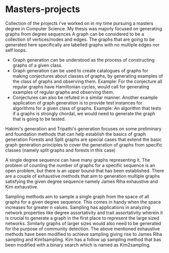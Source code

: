 # Masters-projects
Collection of the projects i've worked on in my time pursuing a masters degree in Computer Science. My thesis was majorly focused on generating graphs from degree sequences
A graph can be considered to be a collection of vertices/nodes and edges. The graphs that are going to be generated here specifically are labelled graphs with no multiple edges nor self loops. 
* Graph generation can be understood as the process of constructing graphs of a given class. 
* Graph generation can be used to create catalogues of graphs for making conjectures about classes of graphs, by generating examples of the class of graphs and observing them. Example: For the conjecture all regular graphs have Hamiltonian cycles, would call for generating examples of regular graphs and observing them. 
* Conjectures can also be refuted in a similar manner. Another example application of graph generation is to provide test instances for algorithms for a given class of graphs. Example: An algorithm  that tests if a graphs is strongly chordal, we would need to generate the graph that is going to be tested. 

Hakimi's generation and Tripathi's generation focuses on some preliminary and foundation methods that can help establish the basics of graph generation
Forests and Split graphs are special cases that extend the basic graph generation principles to cover the generation of graphs from specific classes (namely split graphs and forests in this case)

A single degree sequence can have many graphs representing it. The problem of counting the number of graphs for a specific sequence is an open problem, but there is an upper bound that has been established. There are a couple of exhaustive methods that aim to generation multiple graphs satisfying the given degree sequence namely James Riha exhaustive and Kim exhaustive.

Sampling methods aim to sample a single graph from the space of all graphs for a given degree sequence. This comes in handy when the space increases for greater n values. Sampling has applications in analyzing network properties like degree assortativity and trait assortativity wherein it is crucial to generate a graph in the first place to represent the large sized networks. Similarly graphs of larger sizes would also need to be generated for the purpose of community detection. The above mentioned exhaustive methods have been modified to achieve sampling giving rise to James Riha sampling and Kim1sampling. Kim has a follow up sampling method that bas been modified with a binary search which is named as Kim2sampling. 
